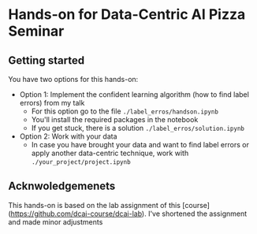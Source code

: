# Hands-on for Data-Centric AI Pizza Seminar

## Getting started

You have two options for this hands-on:
- Option 1: Implement the confident learning algorithm (how to find label errors) from my talk
    - For this option go to the file `./label_erros/handson.ipynb`
    - You'll install the required packages in the notebook
    - If you get stuck, there is a solution `./label_erros/solution.ipynb`
- Option 2: Work with your data
    - In case you have brought your data and want to find label errors or apply another data-centric technique, work with `./your_project/project.ipynb`

## Acknwoledgemenets
This hands-on is based on the lab assignment of this [course] (https://github.com/dcai-course/dcai-lab).
I've shortened the assignment and made minor adjustments
